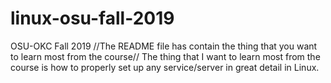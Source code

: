 # linux-osu-fall-2019
OSU-OKC Fall 2019
//The README file has contain the thing that you want to learn most from the course//
The thing that I want to learn most from the course is how to properly set up any service/server in great detail in Linux.
